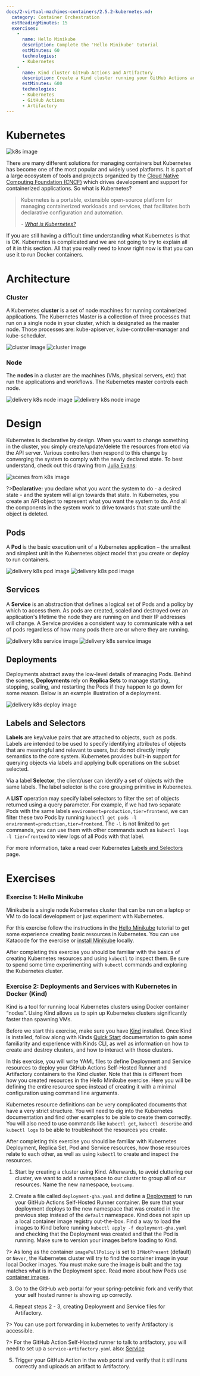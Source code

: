 ```yaml
---
docs/2-virtual-machines-containers/2.5.2-kubernetes.md:
  category: Container Orchestration
  estReadingMinutes: 15
  exercises:
    -
      name: Hello Minikube
      description: Complete the 'Hello Minikube' tutorial
      estMinutes: 60
      technologies:
      - Kubernetes
    -
      name: Kind cluster GitHub Actions and Artifactory
      description: Create a Kind cluster running your GitHub Actions and Artifactory containers
      estMinutes: 600
      technologies:
      - Kubernetes
      - GitHub Actions
      - Artifactory
---
```


# Kubernetes

![k8s image](img2/kubernetes.svg ':size=723x702 :class=icon :alt= k8s image')

There are many different solutions for managing containers but Kubernetes has become one of the most popular and widely used platforms. It is part of a large ecosystem of tools and projects organized by the [Cloud Native Computing Foundation (CNCF)](https://www.cncf.io/) which drives development and support for containerized applications. So what is Kubernetes?

> Kubernetes is a portable, extensible open-source platform for managing containerized workloads and services, that facilitates both declarative configuration and automation.
>
> _- [What is Kubernetes?](https://kubernetes.io/docs/concepts/overview/what-is-kubernetes/)_

If you are still having a difficult time understanding what Kubernetes is that is OK. Kubernetes is complicated and we are not going to try to explain all of it in this section. All that you really need to know right now is that you can use it to run Docker containers.

# Architecture

### Cluster

A Kubernetes **cluster** is a set of node machines for running containerized applications. The Kubernetes Master is a collection of three processes that run on a single node in your cluster, which is designated as the master node. Those processes are: kube-apiserver, kube-controller-manager and kube-scheduler.

![cluster image](img2/delivery-k8s-cluster_light.svg ':class=light-mode-img-center :alt= cluster image; light mode')
![cluster image](img2/delivery-k8s-cluster_dark.svg ':class=dark-mode-img-center :alt= cluster image; dark mode')

### Node

The **nodes** in a cluster are the machines (VMs, physical servers, etc) that run the applications and workflows. The Kubernetes master controls each node.

![delivery k8s node image](img2/delivery-k8s-node_light.svg ':class=light-mode-img-center :alt= delivery k8s node image; light mode')
![delivery k8s node image](img2/delivery-k8s-node_dark.svg ':class=dark-mode-img-center :alt= delivery k8s node image; dark mode')

# Design

Kubernetes is declarative by design. When you want to change something in the cluster, you simply create/update/delete the resources from etcd via the API server. Various controllers then respond to this change by converging the system to comply with the newly declared state. To best understand, check out this drawing from [Julia Evans](https://jvns.ca/blog/2017/06/04/learning-about-kubernetes/):

![scenes from k8s image](img2/scenes-from-kubernetes-page1.svg ':size=600px :class=img-center :alt= scenes from k8s image')

?>**Declarative:** you declare what you want the system to do - a desired state - and the system will align towards that state. In Kubernetes, you create an API object to represent what you want the system to do. And all the components in the system work to drive towards that state until the object is deleted.

## Pods

A **Pod** is the basic execution unit of a Kubernetes application – the smallest and simplest unit in the Kubernetes object model that you create or deploy to run containers.

![delivery k8s pod image](img2/delivery-k8s-pods_light.svg ':class=light-mode-img-center :alt= delivery k8s pod image; light mode')
![delivery k8s pod image](img2/delivery-k8s-pods_dark.svg ':class=dark-mode-img-center :alt= delivery k8s pod image; dark mode')

## Services

A **Service** is an abstraction that defines a logical set of Pods and a policy by which to access them. As pods are created, scaled and destroyed over an application's lifetime the node they are running on and their IP addresses will change. A Service provides a consistent way to communicate with a set of pods regardless of how many pods there are or where they are running.

![delivery k8s service image](img2/delivery-k8s-service_light.svg ':class=light-mode-img-center :alt= delivery k8s service image; light mode')
![delivery k8s service image](img2/delivery-k8s-service_dark.svg ':class=dark-mode-img-center :alt= delivery k8s service image; dark mode')

## Deployments

Deployments abstract away the low-level details of managing Pods. Behind the scenes, **Deployments** rely on **Replica Sets** to manage starting, stopping, scaling, and restarting the Pods if they happen to go down for some reason. Below is an example illustration of a deployment.

![delivery k8s deploy image](img2/delivery-k8s-deploy.gif ':class=img-center :alt= delivery k8s deploy image')

## Labels and Selectors

**Labels** are key/value pairs that are attached to objects, such as pods. Labels are intended to be used to specify identifying attributes of objects that are meaningful and relevant to users, but do not directly imply semantics to the core system. Kubernetes provides built-in support for querying objects via labels and applying bulk operations on the subset selected.

Via a label **Selector**, the client/user can identify a set of objects with the same labels. The label selector is the core grouping primitive in Kubernetes.

A **LIST** operation may specify label selectors to filter the set of objects returned using a query parameter. For example, if we had two separate Pods with the same labels `environment=production,tier=frontend`, we can filter these two Pods by running `kubectl get pods -l environment=production,tier=frontend`. The `-l` is not limited to `get` commands, you can use them with other commands such as `kubectl logs -l tier=frontend` to view logs of all Pods with that label.

For more information, take a read over Kubernetes [Labels and Selectors](https://kubernetes.io/docs/concepts/overview/working-with-objects/labels/) page.

# Exercises

### Exercise 1: Hello Minikube

Minikube is a single node Kubernetes cluster that can be run on a laptop or VM to do local development or just experiment with Kubernetes.

For this exercise follow the instructions in the [Hello Minikube](https://kubernetes.io/docs/tutorials/hello-minikube/#) tutorial to get some experience creating basic resources in Kubernetes. You can use Katacode for the exercise or [install Minikube](https://kubernetes.io/docs/tasks/tools/install-minikube/) locally.

After completing this exercise you should be familiar with the basics of creating Kubernetes resources and using `kubectl` to inspect them. Be sure to spend some time experimenting with `kubectl` commands and exploring the Kubernetes cluster.

### Exercise 2: Deployments and Services with Kubernetes in Docker (Kind)

Kind is a tool for running local Kubernetes clusters using Docker container “nodes”. Using Kind allows us to spin up Kubernetes clusters significantly faster than spawning VMs.

Before we start this exercise, make sure you have [Kind](https://kind.sigs.k8s.io/docs/user/quick-start/#installation) installed. Once Kind is installed, follow along with Kinds [Quick Start](https://kind.sigs.k8s.io/docs/user/quick-start/) documentation to gain some familiarity and experience with Kinds CLI, as well as information on how to create and destroy clusters, and how to interact with those clusters.

In this exercise, you will write YAML files to define Deployment and Service resources to deploy your GitHub Actions Self-Hosted Runner and Artifactory containers to the Kind cluster. Note that this is different from how you created resources in the Hello Minikube exercise. Here you will be defining the entire resource spec instead of creating it with a minimal configuration using command line arguments.

Kubernetes resource definitions can be very complicated documents that have a very strict structure. You will need to dig into the Kubernetes documentation and find other examples to be able to create them correctly. You will also need to use commands like `kubectl get`, `kubectl describe` and `kubectl logs` to be able to troubleshoot the resources you create.

After completing this exercise you should be familiar with Kubernetes Deployment, Replica Set, Pod and Service resources, how those resources relate to each other, as well as using `kubectl` to create and inspect the resources.

1. Start by creating a cluster using Kind. Afterwards, to avoid cluttering our cluster, we want to add a namespace to our cluster to group all of our resources. Name the new namespace, `bootcamp`.

2. Create a file called `deployment-gha.yaml` and define a [Deployment](https://kubernetes.io/docs/concepts/workloads/controllers/deployment/) to run your GitHub Actions Self-Hosted Runner container. Be sure that your deployment deploys to the new namespace that was created in the previous step instead of the `default` namespace. Kind does not spin up a local container image registry out-the-box. Find a way to load the images to Kind before running `kubectl apply -f deployment-gha.yaml` and checking that the Deployment was created and that the Pod is running. Make sure to version your images before loading to Kind.

  ?> As long as the container `imagePullPolicy` is set to `IfNotPresent` (default) or `Never`, the Kubernetes cluster will try to find the container image in your local Docker images. You must make sure the image is built and the tag matches what is in the Deployment spec. Read more about how Pods use [container images](https://kubernetes.io/docs/concepts/containers/images/).

3. Go to the GitHub web portal for your spring-petclinic fork and verify that your self hosted runner is showing up correctly.

4. Repeat steps 2 - 3, creating Deployment and Service files for Artifactory.

  ?> You can use port forwarding in kubernetes to verify Artifactory is accessible.

  ?> For the GitHub Action Self-Hosted runner to talk to artifactory, you will need to set up a `service-artifactory.yaml` also: [Service](https://kubernetes.io/docs/concepts/services-networking/service/)

5. Trigger your GitHub Action in the web portal and verify that it still runs correctly and uploads an artifact to Artifactory.
